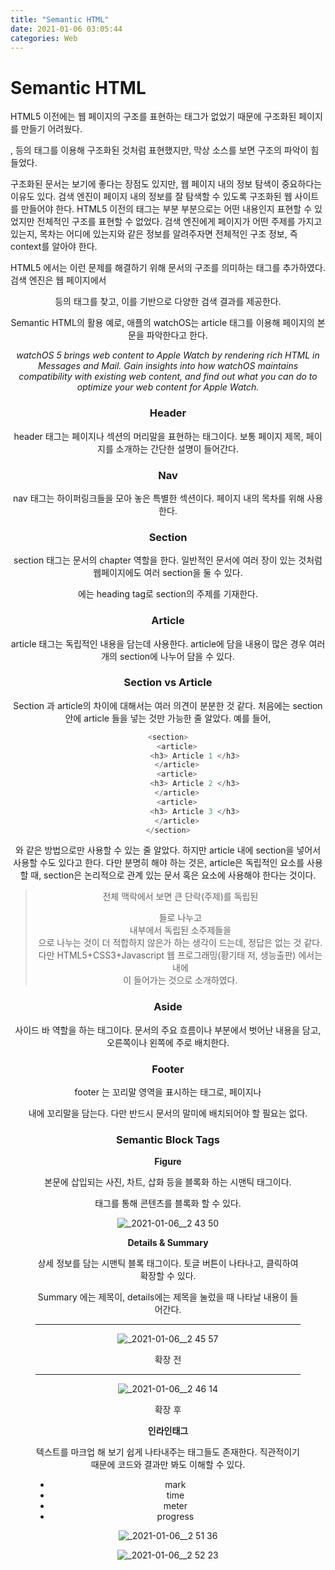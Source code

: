 ```yaml
---
title: "Semantic HTML"
date: 2021-01-06 03:05:44
categories: Web
---
```



# Semantic HTML

HTML5 이전에는 웹 페이지의 구조를 표현하는 태그가 없었기 때문에 구조화된 페이지를 만들기 어려웠다. <div>, <table> 등의 태그를 이용해 구조화된 것처럼 표현했지만, 막상 소스를 보면 구조의 파악이 힘들었다. 

구조화된 문서는 보기에 좋다는 장점도 있지만, 웹 페이지 내의 정보 탐색이 중요하다는 이유도 있다. 검색 엔진이 페이지 내의 정보를 잘 탐색할 수 있도록 구조화된 웹 사이트를 만들어야 한다. HTML5 이전의 태그는 부분 부분으로는 어떤 내용인지 표현할 수 있었지만 전체적인 구조를 표현할 수 없었다. 검색 엔진에게 페이지가 어떤 주제를 가지고 있는지, 목차는 어디에 있는지와 같은 정보를 알려주자면 전체적인 구조 정보, 즉 context를 알아야 한다. 

HTML5 에서는 이런 문제를 해결하기 위해 문서의 구조를 의미하는 태그를 추가하였다. 검색 엔진은 웹 페이지에서 <header> <nav> <section> <article> 등의 태그를 찾고, 이를 기반으로 다양한 검색 결과를 제공한다. 

Semantic HTML의 활용 예로, 애플의 watchOS는 article 태그를 이용해 페이지의 본문을 파악한다고 한다. 

*watchOS 5 brings web content to Apple Watch by rendering rich HTML in Messages and Mail. Gain insights into how watchOS maintains compatibility with existing web content, and find out what you can do to optimize your web content for Apple Watch.*

### **Header**

header 태그는 페이지나 섹션의 머리말을 표현하는 태그이다. 보통 페이지 제목, 페이지를 소개하는 간단한 설명이 들어간다. 

### **Nav**

nav 태그는 하이퍼링크들을 모아 놓은 특별한 섹션이다. 페이지 내의 목차를 위해 사용한다. 

### **Section**

section 태그는 문서의 chapter 역할을 한다. 일반적인 문서에 여러 장이 있는 것처럼 웹페이지에도 여러 section을 둘 수 있다. <section> 에는 heading tag로 section의 주제를 기재한다. 

### **Article**

article 태그는 독립적인 내용을 담는데 사용한다. article에 담을 내용이 많은 경우 여러 개의 section에 나누어 담을 수 있다. 

### **Section vs Article**

Section 과 article의 차이에 대해서는 여러 의견이 분분한 것 같다. 처음에는 section 안에 article 들을 넣는 것만 가능한 줄 알았다. 예를 들어, 

```cpp
<section>
	<article>
			<h3> Article 1 </h3>
	</article>
	<article>
			<h3> Article 2 </h3>
	</article>
	<article>
			<h3> Article 3 </h3>
	</article>
</section>
```

와 같은 방법으로만 사용할 수 있는 줄 알았다. 하지만 article 내에 section을 넣어서 사용할 수도 있다고 한다. 다만 분명히 해야 하는 것은, article은 독립적인 요소를 사용할 때, section은 논리적으로 관계 있는 문서 혹은 요소에 사용해야 한다는 것이다. 

> 전체 맥락에서 보면 큰 단락(주제)를 독립된 <article> 들로 나누고 <article> 내부에서 독립된 소주제들을 <section> 으로 나누는 것이 더 적합하지 않은가 하는 생각이 드는데, 정답은 없는 것 같다. 다만 HTML5+CSS3+Javascript 웹 프로그래밍(황기태 저, 생능출판) 에서는 <section> 내에 <article> 이 들어가는 것으로 소개하였다. 

### **Aside**

사이드 바 역할을 하는 태그이다. 문서의 주요 흐름이나 부분에서 벗어난 내용을 담고, 오른쪽이나 왼쪽에 주로 배치한다. 

### **Footer**

footer 는 꼬리말 영역을 표시하는 태그로, 페이지나 <section> 내에 꼬리말을 담는다. 다만 반드시 문서의 말미에 배치되어야 할 필요는 없다. 

### Semantic Block Tags

**Figure**

본문에 삽입되는 사진, 차트, 삽화 등을 블록화 하는 시맨틱 태그이다. <figure> 태그를 통해 콘텐츠를 블록화 할 수 있다. 

![_2021-01-06__2 43 50](https://user-images.githubusercontent.com/55180768/103682162-d4ad1380-4fcb-11eb-9b2f-b7dc38804ad4.png)

**Details & Summary**

상세 정보를 담는 시맨틱 블록 태그이다. 토글 버튼이 나타나고, 클릭하여 확장할 수 있다. 

Summary 에는 제목이, details에는 제목을 눌렀을 때 나타날 내용이 들어간다. 

---

![_2021-01-06__2 45 57](https://user-images.githubusercontent.com/55180768/103682177-d8409a80-4fcb-11eb-8e9d-06b15748be18.png)

확장 전 

---

![_2021-01-06__2 46 14](https://user-images.githubusercontent.com/55180768/103682178-d8409a80-4fcb-11eb-93cb-fd04d349c845.png)

확장 후 

**인라인태그**

텍스트를 마크업 해 보기 쉽게 나타내주는 태그들도 존재한다. 직관적이기 때문에 코드와 결과만 봐도 이해할 수 있다. 

- mark
- time
- meter
- progress

![_2021-01-06__2 51 36](https://user-images.githubusercontent.com/55180768/103682179-d8d93100-4fcb-11eb-9f1e-3c2748ee8973.png)

![_2021-01-06__2 52 23](https://user-images.githubusercontent.com/55180768/103682180-da0a5e00-4fcb-11eb-8e7d-ab43161d8c7c.png)
